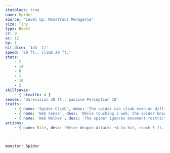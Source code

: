 ```yaml
---
statblock: true
name: Spider
source: 'Level Up: Monstrous Menagerie'
size: Tiny
type: Beast
cr: 0
ac: 12
hp: 1
hit_dice: '1d4  1)'
speed: '20 ft., climb 20 ft.'
stats:
    - 2
    - 14
    - 8
    - 1
    - 10
    - 2
skillsaves:
    - { stealth: 4 }
senses: 'darkvision 30 ft., passive Perception 10'
traits:
    - { name: 'Spider Climb', desc: 'The spider can climb even on difficult surfaces and upside down on ceilings.' }
    - { name: 'Web Sense', desc: 'While touching a web, the spider knows the location of other creatures touching that web.' }
    - { name: 'Web Walker', desc: 'The spider ignores movement restrictions imposed by webs.' }
actions:
    - { name: Bite, desc: 'Melee Weapon Attack: +4 to hit, reach 5 ft., one target. Hit: 1 piercing damage and the target makes a DC 9 Constitution saving throw, taking 2 (1d4) poison damage on a failure.' }

---
```

```statblock
monster: Spider
```

